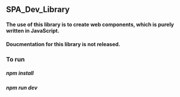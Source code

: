 ## SPA_Dev_Library

#### The use of this library is to create web components, which is purely written in JavaScript. 

#### Doucmentation for this library is not released.

### To run

##### npm install

##### npm run dev
